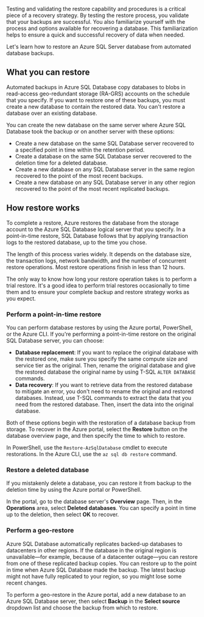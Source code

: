 Testing and validating the restore capability and procedures is a critical piece of a recovery strategy. By testing the restore process, you validate that your backups are successful. You also familiarize yourself with the process and options available for recovering a database. This familiarization helps to ensure a quick and successful recovery of data when needed.

Let's learn how to restore an Azure SQL Server database from automated database backups.

## What you can restore

Automated backups in Azure SQL Database copy databases to blobs in read-access geo-redundant storage (RA-GRS) accounts on the schedule that you specify. If you want to restore one of these backups, you must create a new database to contain the restored data. You can't restore a database over an existing database.

You can create the new database on the same server where Azure SQL Database took the backup or on another server with these options:

- Create a new database on the same SQL Database server recovered to a specified point in time within the retention period.
- Create a database on the same SQL Database server recovered to the deletion time for a deleted database.
- Create a new database on any SQL Database server in the same region recovered to the point of the most recent backups.
- Create a new database on any SQL Database server in any other region recovered to the point of the most recent replicated backups.

## How restore works

To complete a restore, Azure restores the database from the storage account to the Azure SQL Database logical server that you specify. In a point-in-time restore, SQL Database follows that by applying transaction logs to the restored database, up to the time you chose.

The length of this process varies widely. It depends on the database size, the transaction logs, network bandwidth, and the number of concurrent restore operations. Most restore operations finish in less than 12 hours.

The only way to know how long your restore operation takes is to perform a trial restore. It's a good idea to perform trial restores occasionally to time them and to ensure your complete backup and restore strategy works as you expect.

### Perform a point-in-time restore

You can perform database restores by using the Azure portal, PowerShell, or the Azure CLI. If you're performing a point-in-time restore on the original SQL Database server, you can choose:

- **Database replacement**: If you want to replace the original database with the restored one, make sure you specify the same compute size and service tier as the original. Then, rename the original database and give the restored database the original name by using T-SQL `ALTER DATABASE` commands.
- **Data recovery**: If you want to retrieve data from the restored database to mitigate an error, you don't need to rename the original and restored databases. Instead, use T-SQL commands to extract the data that you need from the restored database. Then, insert the data into the original database.

Both of these options begin with the restoration of a database backup from storage. To recover in the Azure portal, select the **Restore** button on the database overview page, and then specify the time to which to restore.

In PowerShell, use the `Restore-AzSqlDatabase` cmdlet to execute restorations. In the Azure CLI, use the `az sql db restore` command.

### Restore a deleted database

If you mistakenly delete a database, you can restore it from backup to the deletion time by using the Azure portal or PowerShell.

In the portal, go to the database server's **Overview** page. Then, in the **Operations** area, select **Deleted databases**. You can specify a point in time up to the deletion, then select **OK** to recover.

### Perform a geo-restore

Azure SQL Database automatically replicates backed-up databases to datacenters in other regions. If the database in the original region is unavailable—for example, because of a datacenter outage—you can restore from one of these replicated backup copies. You can restore up to the point in time when Azure SQL Database made the backup. The latest backup might not have fully replicated to your region, so you might lose some recent changes.

To perform a geo-restore in the Azure portal, add a new database to an Azure SQL Database server, then select **Backup** in the **Select source** dropdown list and choose the backup from which to restore.
